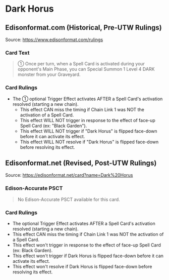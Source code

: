 # Dark Horus

## Edisonformat.com (Historical, Pre-UTW Rulings)

Source: https://www.edisonformat.com/rulings

### Card Text

> ① Once per turn, when a Spell Card is activated during your opponent's Main Phase, you can Special Summon 1 Level 4 DARK monster from your Graveyard.

### Card Rulings

*   The ① optional Trigger Effect activates AFTER a Spell Card's activation resolved (starting a new chain).
    *   This effect CAN miss the timing if Chain Link 1 was NOT the activation of a Spell Card.
    *   This effect WILL NOT trigger in response to the effect of face-up Spell Card (ex: "Black Garden").
    *   This effect WILL NOT trigger if "Dark Horus" is flipped face-down before it can activate its effect.
    *   This effect WILL NOT resolve if "Dark Horus" is flipped face-down before resolving its effect.

## Edisonformat.net (Revised, Post-UTW Rulings)

Source: https://edisonformat.net/card?name=Dark%20Horus

### Edison-Accurate PSCT

> No Edison-Accurate PSCT available for this card.

### Card Rulings

*   The optional Trigger Effect activates AFTER a Spell Card's activation resolved (starting a new chain).
*   This effect CAN miss the timing if Chain Link 1 was NOT the activation of a Spell Card.
*   This effect won't trigger in response to the effect of face-up Spell Card (ex: Black Garden).
*   This effect won't trigger if Dark Horus is flipped face-down before it can activate its effect.
*   This effect won't resolve if Dark Horus is flipped face-down before resolving its effect.
            